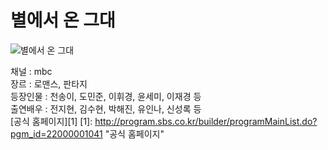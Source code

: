 # 별에서 온 그대
![별에서 온 그대](http://program.sbs.co.kr/builder/programMainList.do?pgm_id=22000001041 "별에서 온 그대")  

채널 : mbc  
장르 : 로맨스, 판타지   
등장인물 : 천송이, 도민준, 이휘경, 윤세미, 이재경 등   
출연배우 : 전지현, 김수현, 박해진, 유인나, 신성록 등  
[공식 홈페이지][1]
[1]: http://program.sbs.co.kr/builder/programMainList.do?pgm_id=22000001041 "공식 홈페이지"